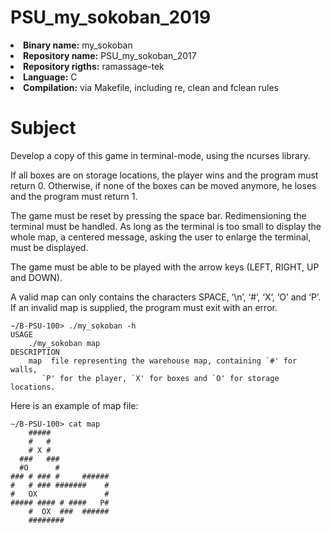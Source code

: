 # PSU_my_sokoban_2019

<li><strong>Binary name:</strong> my_sokoban</li>
<li><strong>Repository name:</strong> PSU_my_sokoban_2017</li>
<li><strong>Repository rigths:</strong> ramassage-tek</li>
<li><strong>Language:</strong> C</li>
<li><strong>Compilation:</strong> via Makefile, including re, clean and fclean rules</li>

# Subject

Develop a copy of this game in terminal-mode, using the ncurses library.

If all boxes are on storage locations, the player wins and the program must return 0. Otherwise, if none of the boxes can be moved anymore, he loses and the program must return 1.

The game must be reset by pressing the space bar. Redimensioning the terminal must be handled. As long as the terminal is too small to display the whole map, a centered message, asking the user to enlarge the terminal, must be displayed.

The game must be able to be played with the arrow keys (LEFT, RIGHT, UP and DOWN).

A valid map can only contains the characters SPACE, ‘\n’, ‘#’, ‘X’, ‘O’ and ‘P’. If an invalid map is supplied, the program must exit with an error.

<pre><code>∼/B-PSU-100> ./my_sokoban -h
USAGE
	./my_sokoban map
DESCRIPTION
	map  file representing the warehouse map, containing `#' for walls,
       `P' for the player, `X' for boxes and `O' for storage locations.</code></pre>

Here is an example of map file:

<pre><code>∼/B-PSU-100> cat map
    #####             
    #   #             
    # X #             
  ###   ###           
  #O      #           
### # ### #     ######
#   # ### #######    #
#   OX               #
##### #### # ####   P#
    #  OX  ###  ######
    ########         </code></pre>
